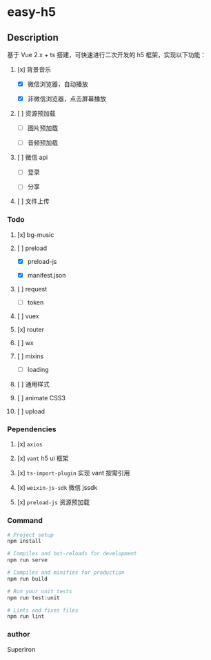 # easy-h5

## Description

基于 Vue 2.x + ts 搭建，可快速进行二次开发的 h5 框架，实现以下功能：

1. [x] 背景音乐

    - [x] 微信浏览器，自动播放

    - [x] 非微信浏览器，点击屏幕播放

2. [ ] 资源预加载

    - [ ] 图片预加载

    - [ ] 音频预加载

3. [ ] 微信 api

    - [ ] 登录

    - [ ] 分享

4. [ ] 文件上传

### Todo

1. [x] bg-music

2. [ ] preload

    - [x] preload-js

    - [x] manifest.json 

3. [ ] request

    - [ ] token

4. [ ] vuex

5. [x] router

6. [ ] wx

7. [ ] mixins

    - [ ] loading

8. [ ] 通用样式

9. [ ] animate CSS3

10. [ ] upload

### Pependencies

1. [x] `axios`

2. [x] `vant` h5 ui 框架

3. [x] `ts-import-plugin` 实现 vant 按需引用

4. [x] `weixin-js-sdk` 微信 jssdk

5. [x] `preload-js` 资源预加载

### Command

```bash
# Project setup
npm install

# Compiles and hot-reloads for development
npm run serve

# Compiles and minifies for production
npm run build

# Run your unit tests
npm run test:unit

# Lints and fixes files
npm run lint
```

### author

SuperIron

